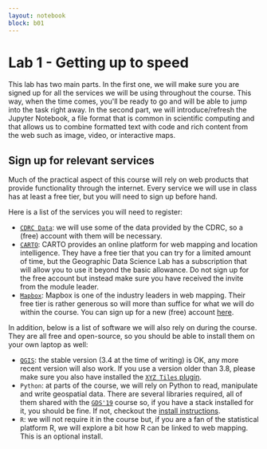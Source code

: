 ```yaml
---
layout: notebook
block: b01
---
```


# Lab 1 - Getting up to speed

This lab has two main parts. In the first one, we will make sure you are signed up for all the services we will be using throughout the course. This way, when the time comes, you'll be ready to go and will be able to jump into the task right away. In the second part, we will introduce/refresh the Jupyter Notebook, a file format that is common in scientific computing and that allows us to combine formatted text with code and rich content from the web such as image, video, or interactive maps.

## Sign up for relevant services

Much of the practical aspect of this course will rely on web products that provide functionality through the internet. Every service we will use in class has at least a free tier, but you will need to sign up before hand.

Here is a list of the services you will need to register:

- [`CDRC Data`](http://data.cdrc.ac.uk/): we will use some of the data provided by the CDRC, so a (free) account with them will be necessary.
- [`CARTO`](https://carto.com/): CARTO provides an online platform for web mapping and location intelligence. They have a free tier that you can try for a limited amount of time, but the Geographic Data Science Lab has a subscription that will allow you to use it beyond the basic allowance. Do not sign up for the free account but instead make sure you have received the invite from the module leader.
- [`Mapbox`](https://www.mapbox.com/): Mapbox is one of the industry leaders in web mapping. Their free tier is rather generous so will more than suffice for what we will do within the course. You can sign up for a new (free) account [here](https://account.mapbox.com/auth/signup/).

In addition, below is a list of software we will also rely on during the course. They are all free and open-source, so you should be able to install them on your own laptop as well:

- [`QGIS`](https://qgis.org/en/site/): the stable version (3.4 at the time of writing) is OK, any more recent version will also work. If you use a version older than 3.8, please make sure you also have installed the [`XYZ Tiles` plugin](https://github.com/lutraconsulting/qgis-xyz-tiles).
- `Python`: at parts of the course, we will rely on Python to read, manipulate and write geospatial data. There are several libraries required, all of them shared with the [`GDS'19`](http://darribas.org/gds19/) course so, if you have a stack installed for it, you should be fine. If not, checkout the [install instructions](http://darribas.org/gds19/software.html).
- `R`: we will not require it in the course but, if you are a fan of the statistical platform R, we will explore a bit how R can be linked to web mapping. This is an optional install.
